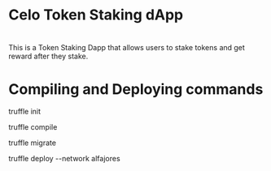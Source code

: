 
# Celo Token Staking dApp <h1>
This is a Token Staking Dapp that allows users to stake tokens and get reward after they stake.


# Compiling and Deploying  commands
truffle init

truffle compile

truffle migrate

truffle deploy --network alfajores

